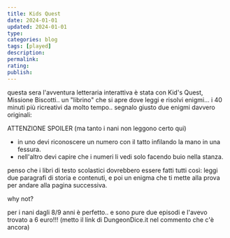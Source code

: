 ```yaml
---
title: Kids Quest
date: 2024-01-01
updated: 2024-01-01
type: 
categories: blog
tags: [played]
description: 
permalink: 
rating: 
publish: 
---
```

questa sera l'avventura letteraria interattiva è stata con Kid's Quest, Missione Biscotti.. un "librino" che si apre dove leggi e risolvi enigmi... i 40 minuti più ricreativi da molto tempo.. segnalo giusto due enigmi davvero originali:

ATTENZIONE SPOILER (ma tanto i nani non leggono certo qui)

- in uno devi riconoscere un numero con il tatto infilando la mano in una fessura.
- nell'altro devi capire che i numeri li vedi solo facendo buio nella stanza.

penso che i libri di testo scolastici dovrebbero essere fatti tutti così: leggi due paragrafi di storia e contenuti, e poi un enigma che ti mette alla prova per andare alla pagina successiva.

why not?

per i nani dagli 8/9 anni è perfetto.. e sono pure due episodi e l'avevo trovato a 6 euro!!! (metto il link di DungeonDice.it nel commento che c'è ancora)